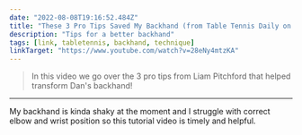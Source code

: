```yaml
---
date: "2022-08-08T19:16:52.484Z"
title: "These 3 Pro Tips Saved My Backhand (from Table Tennis Daily on YouTube)"
description: "Tips for a better backhand"
tags: [link, tabletennis, backhand, technique]
linkTarget: "https://www.youtube.com/watch?v=28eNy4mtzKA"
---
```

> In this video we go over the 3 pro tips from Liam Pitchford that helped transform Dan's backhand!
---

My backhand is kinda shaky at the moment and I struggle with correct elbow and wrist position so this tutorial video is timely and helpful.